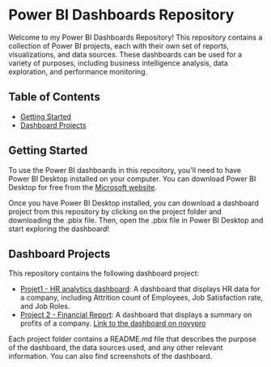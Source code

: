 # Power BI Dashboards Repository

Welcome to my Power BI Dashboards Repository! This repository contains a collection of Power BI projects, each with their own set of reports, visualizations, and data sources. These dashboards can be used for a variety of purposes, including business intelligence analysis, data exploration, and performance monitoring.

## Table of Contents

- [Getting Started](#getting-started)
- [Dashboard Projects](#dashboard-projects)

## Getting Started

To use the Power BI dashboards in this repository, you'll need to have Power BI Desktop installed on your computer. You can download Power BI Desktop for free from the [Microsoft website](https://powerbi.microsoft.com/en-us/desktop/).

Once you have Power BI Desktop installed, you can download a dashboard project from this repository by clicking on the project folder and downloading the .pbix file. Then, open the .pbix file in Power BI Desktop and start exploring the dashboard!

## Dashboard Projects

This repository contains the following dashboard project:

- [Projet1 - HR analytics dashboard](https://github.com/imenbkr/Power-Bi-dashboards/tree/main/Projet1%20-%20HR%20analytics%20dashboard): A dashboard that displays HR data for a company, including Attrition count of Employees, Job Satisfaction rate, and Job Roles.
- [Project 2 - Financial Report](https://github.com/imenbkr/Power-Bi-dashboards/tree/main/Project%202%20-%20Financial%20Report): A dashboard that displays a summary on profits of a company. [Link to the dashboard on novypro](https://www.novypro.com/project/financial-report-7)

Each project folder contains a README.md file that describes the purpose of the dashboard, the data sources used, and any other relevant information. You can also find screenshots of the dashboard.

